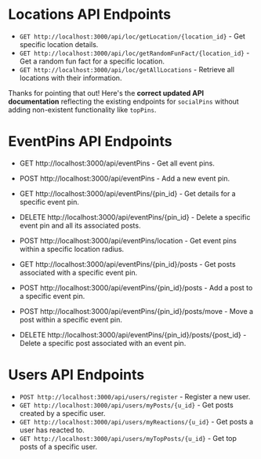 # Locations API Endpoints
- `GET http://localhost:3000/api/loc/getLocation/{location_id}` - Get specific location details.
- `GET http://localhost:3000/api/loc/getRandomFunFact/{location_id}` - Get a random fun fact for a specific location.
- `GET http://localhost:3000/api/loc/getAllLocations` - Retrieve all locations with their information.

Thanks for pointing that out! Here's the **correct updated API documentation** reflecting the existing endpoints for `socialPins` without adding non-existent functionality like `topPins`.

# EventPins API Endpoints
- GET http://localhost:3000/api/eventPins - Get all event pins.
- POST http://localhost:3000/api/eventPins - Add a new event pin.
- GET http://localhost:3000/api/eventPins/{pin_id} - Get details for a specific event pin.
- DELETE http://localhost:3000/api/eventPins/{pin_id} - Delete a specific event pin and all its associated posts.
- POST http://localhost:3000/api/eventPins/location - Get event pins within a specific location radius.

- GET http://localhost:3000/api/eventPins/{pin_id}/posts - Get posts associated with a specific event pin.
- POST http://localhost:3000/api/eventPins/{pin_id}/posts - Add a post to a specific event pin.
- POST http://localhost:3000/api/eventPins/{pin_id}/posts/move - Move a post within a specific event pin.
- DELETE http://localhost:3000/api/eventPins/{pin_id}/posts/{post_id} - Delete a specific post associated with an event pin.

# Users API Endpoints
- `POST http://localhost:3000/api/users/register` - Register a new user.
- `GET http://localhost:3000/api/users/myPosts/{u_id}` - Get posts created by a specific user.
- `GET http://localhost:3000/api/users/myReactions/{u_id}` - Get posts a user has reacted to.
- `GET http://localhost:3000/api/users/myTopPosts/{u_id}` - Get top posts of a specific user.
